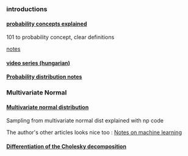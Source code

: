 ### introductions

#### [probability concepts explained](https://towardsdatascience.com/probability-concepts-explained-probability-distributions-introduction-part-3-4a5db81858dc)

101 to probability concept, clear definitions

[notes](probability_concepts_explained_notes.md)

#### [video series (hungarian)](https://bme.videotorium.hu/hu/channels/885/valoszin-segszamitas)

#### [Probability distribution notes](probability_distributions_notes.md)

### Multivariate Normal

#### [Multivariate normal distribution](https://peterroelants.github.io/posts/multivariate-normal-primer/)
Sampling from multivariate normal dist explained with np code

The author's other articles looks nice too : [Notes on machine learning](https://peterroelants.github.io/)  

#### [Differentiation of the Cholesky decomposition](https://arxiv.org/pdf/1602.07527.pdf)

